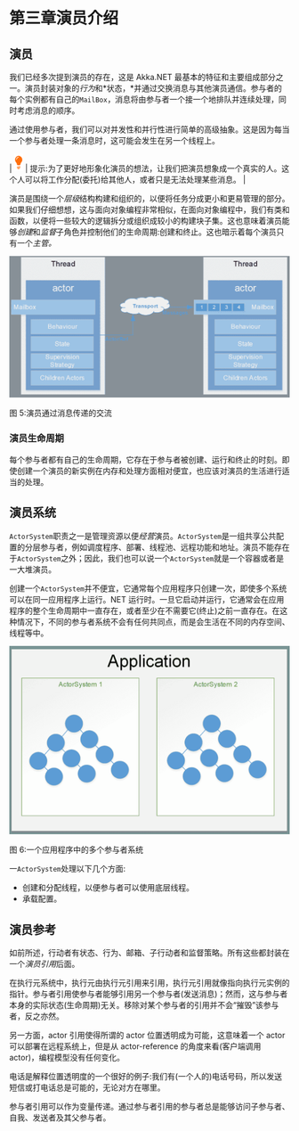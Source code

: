 # 第三章演员介绍

## 演员

我们已经多次提到演员的存在，这是 Akka.NET 最基本的特征和主要组成部分之一。演员封装对象的*行为*和*状态，*并通过交换消息与其他演员通信。参与者的每个实例都有自己的`MailBox`，消息将由参与者一个接一个地排队并连续处理，同时考虑消息的顺序。

通过使用参与者，我们可以对并发性和并行性进行简单的高级抽象。这是因为每当一个参与者处理一条消息时，这可能会发生在另一个线程上。

| ![](img/tip.png) | 提示:为了更好地形象化演员的想法，让我们把演员想象成一个真实的人。这个人可以将工作分配(委托)给其他人，或者只是无法处理某些消息。 |

演员是围绕一个*层级*结构构建和组织的，以便将任务分成更小和更易管理的部分。如果我们仔细想想，这与面向对象编程非常相似，在面向对象编程中，我们有类和函数，以便将一些较大的逻辑拆分或组织成较小的构建块子集。这也意味着演员能够*创建*和*监督*子角色并控制他们的生命周期:创建和终止。这也暗示着每个演员只有一个*主管。*

![](img/image009.png)

图 5:演员通过消息传递的交流

### 演员生命周期

每个参与者都有自己的生命周期，它存在于参与者被创建、运行和终止的时刻。即使创建一个演员的新实例在内存和处理方面相对便宜，也应该对演员的生活进行适当的处理。

## 演员系统

`ActorSystem`职责之一是管理资源以便*经营*演员。`ActorSystem`是一组共享公共配置的分层参与者，例如调度程序、部署、线程池、远程功能和地址。演员不能存在于`ActorSystem`之外；因此，我们也可以说一个`ActorSystem`就是一个容器或者是一大堆演员。

创建一个`ActorSystem`并不便宜，它通常每个应用程序只创建一次，即使多个系统可以在同一应用程序上运行。NET 运行时。一旦它启动并运行，它通常会在应用程序的整个生命周期中一直存在，或者至少在不需要它(终止)之前一直存在。在这种情况下，不同的参与者系统不会有任何共同点，而是会生活在不同的内存空间、线程等中。

![](img/image010.png)

图 6:一个应用程序中的多个参与者系统

一`ActorSystem`处理以下几个方面:

*   创建和分配线程，以便参与者可以使用底层线程。
*   承载配置。

## 演员参考

如前所述，行动者有状态、行为、邮箱、子行动者和监督策略。所有这些都封装在一个*演员引用*后面。

在执行元系统中，执行元由执行元引用来引用，执行元引用就像指向执行元实例的指针。参与者引用使参与者能够引用另一个参与者(发送消息)；然而，这与参与者本身的实际状态(生命周期)无关。移除对某个参与者的引用并不会“摧毁”该参与者，反之亦然。

另一方面，actor 引用使得所谓的 actor 位置透明成为可能，这意味着一个 actor 可以部署在远程系统上，但是从 actor-reference 的角度来看(客户端调用 actor)，编程模型没有任何变化。

电话是解释位置透明度的一个很好的例子:我们有(一个人的)电话号码，所以发送短信或打电话总是可能的，无论对方在哪里。

参与者引用可以作为变量传递。通过参与者引用的参与者总是能够访问子参与者、自我、发送者及其父参与者。